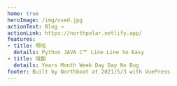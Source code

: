 ```yaml
---
home: true
heroImage: /img/used.jpg
actionText: Blog →
actionLink: https://northpolar.netlify.app/
features:
- title: 啊哈
  details: Python JAVA C艹 Line Line So Easy
- title: 哦豁
  details: Years Month Week Day Day No Bug
footer: Built by Northboat at 2021/5/3 with VuePress
---
```


